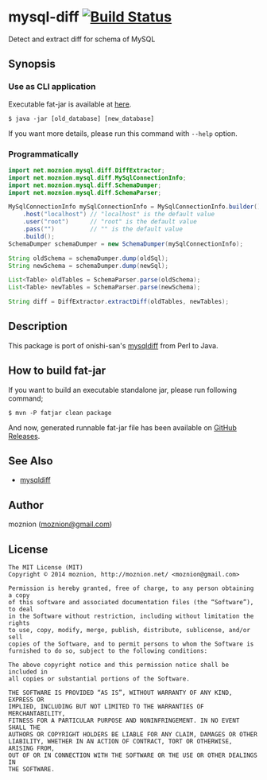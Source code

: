 mysql-diff [![Build Status](https://travis-ci.org/moznion/java-mysql-diff.svg?branch=master)](https://travis-ci.org/moznion/java-mysql-diff)
==

Detect and extract diff for schema of MySQL

Synopsis
--

### Use as CLI application

Executable fat-jar is available at [here](https://github.com/moznion/java-mysql-diff/releases).

```
$ java -jar [old_database] [new_database]
```

If you want more details, please run this command with `--help` option.

### Programmatically

```java
import net.moznion.mysql.diff.DiffExtractor;
import net.moznion.mysql.diff.MySqlConnectionInfo;
import net.moznion.mysql.diff.SchemaDumper;
import net.moznion.mysql.diff.SchemaParser;

MySqlConnectionInfo mySqlConnectionInfo = MySqlConnectionInfo.builder()
    .host("localhost") // "localhost" is the default value
    .user("root")      // "root" is the default value
    .pass("")          // "" is the default value
    .build();
SchemaDumper schemaDumper = new SchemaDumper(mySqlConnectionInfo);

String oldSchema = schemaDumper.dump(oldSql);
String newSchema = schemaDumper.dump(newSql);

List<Table> oldTables = SchemaParser.parse(oldSchema);
List<Table> newTables = SchemaParser.parse(newSchema);

String diff = DiffExtractor.extractDiff(oldTables, newTables);
```

Description
--

This package is port of onishi-san's [mysqldiff](https://github.com/onishi/mysqldiff) from Perl to Java.

How to build fat-jar
--

If you want to build an executable standalone jar,
please run following command;

```
$ mvn -P fatjar clean package
```

And now, generated runnable fat-jar file has been available on [GitHub Releases](https://github.com/moznion/java-mysql-diff/releases).

See Also
--

- [mysqldiff](https://github.com/onishi/mysqldiff)

Author
--

moznion (<moznion@gmail.com>)

License
--

```
The MIT License (MIT)
Copyright © 2014 moznion, http://moznion.net/ <moznion@gmail.com>

Permission is hereby granted, free of charge, to any person obtaining a copy
of this software and associated documentation files (the “Software”), to deal
in the Software without restriction, including without limitation the rights
to use, copy, modify, merge, publish, distribute, sublicense, and/or sell
copies of the Software, and to permit persons to whom the Software is
furnished to do so, subject to the following conditions:

The above copyright notice and this permission notice shall be included in
all copies or substantial portions of the Software.

THE SOFTWARE IS PROVIDED “AS IS”, WITHOUT WARRANTY OF ANY KIND, EXPRESS OR
IMPLIED, INCLUDING BUT NOT LIMITED TO THE WARRANTIES OF MERCHANTABILITY,
FITNESS FOR A PARTICULAR PURPOSE AND NONINFRINGEMENT. IN NO EVENT SHALL THE
AUTHORS OR COPYRIGHT HOLDERS BE LIABLE FOR ANY CLAIM, DAMAGES OR OTHER
LIABILITY, WHETHER IN AN ACTION OF CONTRACT, TORT OR OTHERWISE, ARISING FROM,
OUT OF OR IN CONNECTION WITH THE SOFTWARE OR THE USE OR OTHER DEALINGS IN
THE SOFTWARE.
```

